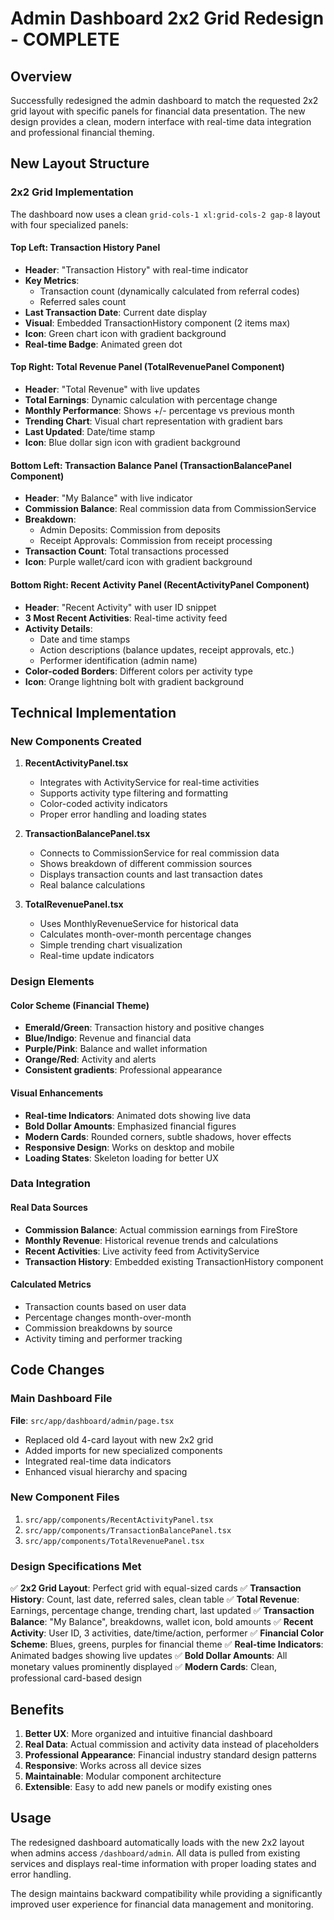 # Admin Dashboard 2x2 Grid Redesign - COMPLETE

## Overview

Successfully redesigned the admin dashboard to match the requested 2x2 grid layout with specific panels for financial data presentation. The new design provides a clean, modern interface with real-time data integration and professional financial theming.

## New Layout Structure

### 2x2 Grid Implementation

The dashboard now uses a clean `grid-cols-1 xl:grid-cols-2 gap-8` layout with four specialized panels:

#### Top Left: Transaction History Panel

- **Header**: "Transaction History" with real-time indicator
- **Key Metrics**:
  - Transaction count (dynamically calculated from referral codes)
  - Referred sales count
- **Last Transaction Date**: Current date display
- **Visual**: Embedded TransactionHistory component (2 items max)
- **Icon**: Green chart icon with gradient background
- **Real-time Badge**: Animated green dot

#### Top Right: Total Revenue Panel (TotalRevenuePanel Component)

- **Header**: "Total Revenue" with live updates
- **Total Earnings**: Dynamic calculation with percentage change
- **Monthly Performance**: Shows +/- percentage vs previous month
- **Trending Chart**: Visual chart representation with gradient bars
- **Last Updated**: Date/time stamp
- **Icon**: Blue dollar sign icon with gradient background

#### Bottom Left: Transaction Balance Panel (TransactionBalancePanel Component)

- **Header**: "My Balance" with live indicator
- **Commission Balance**: Real commission data from CommissionService
- **Breakdown**:
  - Admin Deposits: Commission from deposits
  - Receipt Approvals: Commission from receipt processing
- **Transaction Count**: Total transactions processed
- **Icon**: Purple wallet/card icon with gradient background

#### Bottom Right: Recent Activity Panel (RecentActivityPanel Component)

- **Header**: "Recent Activity" with user ID snippet
- **3 Most Recent Activities**: Real-time activity feed
- **Activity Details**:
  - Date and time stamps
  - Action descriptions (balance updates, receipt approvals, etc.)
  - Performer identification (admin name)
- **Color-coded Borders**: Different colors per activity type
- **Icon**: Orange lightning bolt with gradient background

## Technical Implementation

### New Components Created

1. **RecentActivityPanel.tsx**

   - Integrates with ActivityService for real-time activities
   - Supports activity type filtering and formatting
   - Color-coded activity indicators
   - Proper error handling and loading states

2. **TransactionBalancePanel.tsx**

   - Connects to CommissionService for real commission data
   - Shows breakdown of different commission sources
   - Displays transaction counts and last transaction dates
   - Real balance calculations

3. **TotalRevenuePanel.tsx**
   - Uses MonthlyRevenueService for historical data
   - Calculates month-over-month percentage changes
   - Simple trending chart visualization
   - Real-time update indicators

### Design Elements

#### Color Scheme (Financial Theme)

- **Emerald/Green**: Transaction history and positive changes
- **Blue/Indigo**: Revenue and financial data
- **Purple/Pink**: Balance and wallet information
- **Orange/Red**: Activity and alerts
- **Consistent gradients**: Professional appearance

#### Visual Enhancements

- **Real-time Indicators**: Animated dots showing live data
- **Bold Dollar Amounts**: Emphasized financial figures
- **Modern Cards**: Rounded corners, subtle shadows, hover effects
- **Responsive Design**: Works on desktop and mobile
- **Loading States**: Skeleton loading for better UX

### Data Integration

#### Real Data Sources

- **Commission Balance**: Actual commission earnings from FireStore
- **Monthly Revenue**: Historical revenue trends and calculations
- **Recent Activities**: Live activity feed from ActivityService
- **Transaction History**: Embedded existing TransactionHistory component

#### Calculated Metrics

- Transaction counts based on user data
- Percentage changes month-over-month
- Commission breakdowns by source
- Activity timing and performer tracking

## Code Changes

### Main Dashboard File

**File**: `src/app/dashboard/admin/page.tsx`

- Replaced old 4-card layout with new 2x2 grid
- Added imports for new specialized components
- Integrated real-time data indicators
- Enhanced visual hierarchy and spacing

### New Component Files

1. `src/app/components/RecentActivityPanel.tsx`
2. `src/app/components/TransactionBalancePanel.tsx`
3. `src/app/components/TotalRevenuePanel.tsx`

### Design Specifications Met

✅ **2x2 Grid Layout**: Perfect grid with equal-sized cards
✅ **Transaction History**: Count, last date, referred sales, clean table
✅ **Total Revenue**: Earnings, percentage change, trending chart, last updated
✅ **Transaction Balance**: "My Balance", breakdowns, wallet icon, bold amounts
✅ **Recent Activity**: User ID, 3 activities, date/time/action, performer
✅ **Financial Color Scheme**: Blues, greens, purples for financial theme
✅ **Real-time Indicators**: Animated badges showing live updates
✅ **Bold Dollar Amounts**: All monetary values prominently displayed
✅ **Modern Cards**: Clean, professional card-based design

## Benefits

1. **Better UX**: More organized and intuitive financial dashboard
2. **Real Data**: Actual commission and activity data instead of placeholders
3. **Professional Appearance**: Financial industry standard design patterns
4. **Responsive**: Works across all device sizes
5. **Maintainable**: Modular component architecture
6. **Extensible**: Easy to add new panels or modify existing ones

## Usage

The redesigned dashboard automatically loads with the new 2x2 layout when admins access `/dashboard/admin`. All data is pulled from existing services and displays real-time information with proper loading states and error handling.

The design maintains backward compatibility while providing a significantly improved user experience for financial data management and monitoring.
